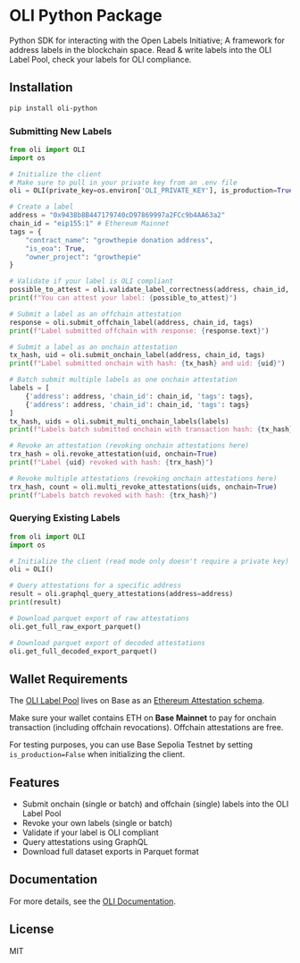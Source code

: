 # OLI Python Package

Python SDK for interacting with the Open Labels Initiative; A framework for address labels in the blockchain space. Read & write labels into the OLI Label Pool, check your labels for OLI compliance.

## Installation

```bash
pip install oli-python
```

### Submitting New Labels

```python
from oli import OLI
import os

# Initialize the client
# Make sure to pull in your private key from an .env file
oli = OLI(private_key=os.environ['OLI_PRIVATE_KEY'], is_production=True)

# Create a label
address = "0x9438b8B447179740cD97869997a2FCc9b4AA63a2"
chain_id = "eip155:1" # Ethereum Mainnet
tags = {
    "contract_name": "growthepie donation address",
    "is_eoa": True,
    "owner_project": "growthepie"
}

# Validate if your label is OLI compliant
possible_to_attest = oli.validate_label_correctness(address, chain_id, tags)
print(f"You can attest your label: {possible_to_attest}")

# Submit a label as an offchain attestation
response = oli.submit_offchain_label(address, chain_id, tags)
print(f"Label submitted offchain with response: {response.text}")

# Submit a label as an onchain attestation
tx_hash, uid = oli.submit_onchain_label(address, chain_id, tags)
print(f"Label submitted onchain with hash: {tx_hash} and uid: {uid}")

# Batch submit multiple labels as one onchain attestation
labels = [
    {'address': address, 'chain_id': chain_id, 'tags': tags},
    {'address': address, 'chain_id': chain_id, 'tags': tags}
]
tx_hash, uids = oli.submit_multi_onchain_labels(labels)
print(f"Labels batch submitted onchain with transaction hash: {tx_hash} and uids: {uids}")

# Revoke an attestation (revoking onchain attestations here)
trx_hash = oli.revoke_attestation(uid, onchain=True)
print(f"Label {uid} revoked with hash: {trx_hash}")

# Revoke multiple attestations (revoking onchain attestations here)
trx_hash, count = oli.multi_revoke_attestations(uids, onchain=True)
print(f"Labels batch revoked with hash: {trx_hash}")

```

### Querying Existing Labels

```python
from oli import OLI
import os

# Initialize the client (read mode only doesn't require a private key)
oli = OLI()

# Query attestations for a specific address
result = oli.graphql_query_attestations(address=address)
print(result)

# Download parquet export of raw attestations
oli.get_full_raw_export_parquet()

# Download parquet export of decoded attestations
oli.get_full_decoded_export_parquet()
```


## Wallet Requirements

The [OLI Label Pool](https://github.com/openlabelsinitiative/OLI/tree/main/2_label_pool) lives on Base as an [Ethereum Attestation schema](https://base.easscan.org/schema/view/0xb763e62d940bed6f527dd82418e146a904e62a297b8fa765c9b3e1f0bc6fdd68). 

Make sure your wallet contains ETH on **Base Mainnet** to pay for onchain transaction (including offchain revocations). Offchain attestations are free.

For testing purposes, you can use Base Sepolia Testnet by setting `is_production=False` when initializing the client.

## Features

- Submit onchain (single or batch) and offchain (single) labels into the OLI Label Pool
- Revoke your own labels (single or batch)
- Validate if your label is OLI compliant
- Query attestations using GraphQL
- Download full dataset exports in Parquet format

## Documentation

For more details, see the [OLI Documentation](https://github.com/openlabelsinitiative/OLI).

## License

MIT